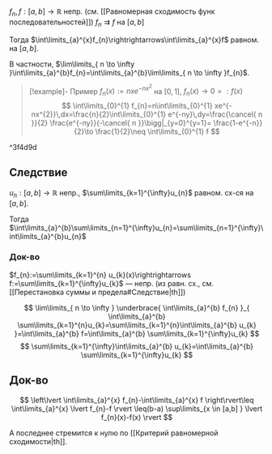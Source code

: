 $f_{n},f:[a,b]\to \mathbb{R}$ непр. (см. [[Равномерная сходимость функ последовательностей]])
$f_{n}\rightrightarrows f$ на $[a,b]$

Тогда $\int\limits_{a}^{x}f_{n}\rightrightarrows\int\limits_{a}^{x}f$ равном. на $[a,b]$.

В частности, $\lim\limits_{ n \to \infty }\int\limits_{a}^{b}f_{n}=\int\limits_{a}^{b}\lim\limits_{ n \to \infty }f_{n}$.

>[!example]- Пример
> $f_{n}(x):=nxe^{-nx^{2}}$ на $[0,1]$, $f_{n}(x)\to 0=:f(x)$
> $$
> \int\limits_{0}^{1} f_{n}=n\int\limits_{0}^{1} xe^{-nx^{2}}\,dx=\frac{n}{2}\int\limits_{0}^{1} e^{-ny}\,dy=\frac{\cancel{ n }}{2} \frac{e^{-ny}}{-\cancel{ n }}\bigg|_{y=0}^{y=1}= \frac{1-e^{-n}}{2}\to \frac{1}{2}\neq \int\limits_{0}^{1} f
> $$

^3f4d9d

## Следствие

$u_{n}:[a,b]\to \mathbb{R}$ непр., $\sum\limits_{k=1}^{\infty}u_{n}$ равном. сх-ся на $[a,b]$.

Тогда $\int\limits_{a}^{b}\sum\limits_{n=1}^{\infty}u_{n}=\sum\limits_{n=1}^{\infty}\int\limits_{a}^{b}u_{n}$
### Док-во

$f_{n}:=\sum\limits_{k=1}^{n} u_{k}(x)\rightrightarrows f:=\sum\limits_{k=1}^{\infty}u_{k}$ — непр. (из равн. сх., см. [[Перестановка суммы и предела#Следствие|th]])

$$
\lim\limits_{ n \to \infty } \underbrace{ \int\limits_{a}^{b} f_{n} }_{ \int\limits_{a}^{b} \sum\limits_{k=1}^{n}u_{k}=\sum\limits_{k=1}^{n}\int\limits_{a}^{b} u_{k} }=\int\limits_{a}^{b} f=\int\limits_{a}^{b} \sum\limits_{k=1}^{\infty}u_{k}
$$
$$
\sum\limits_{k=1}^{\infty}\int\limits_{a}^{b} u_{k}=\int\limits_{a}^{b} \sum\limits_{k=1}^{\infty}u_{k}
$$
## Док-во

$$
\left\lvert  \int\limits_{a}^{x} f_{n}-\int\limits_{a}^{x} f  \right\rvert\leq \int\limits_{a}^{x} \lvert f_{n}-f \rvert \leq(b-a) \sup\limits_{x \in [a,b] } \lvert f_{n}(x)-f(x) \rvert  
$$

А последнее стремится к нулю по [[Критерий равномерной сходимости|th]].